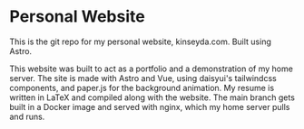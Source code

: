 # Personal Website

This is the git repo for my personal website, kinseyda.com. Built using Astro.

This website was built to act as a portfolio and a demonstration of my home
server. The site is made with Astro and Vue, using daisyui's tailwindcss
components, and paper.js for the background animation. My resume is written in
LaTeX and compiled along with the website. The main branch gets built in a
Docker image and served with nginx, which my home server pulls and runs.
